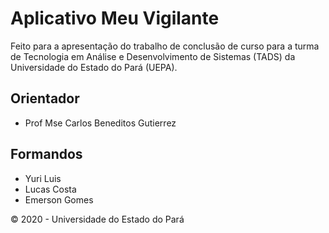 # Aplicativo Meu Vigilante

Feito para a apresentação do trabalho de conclusão de curso para
a turma de Tecnologia em Análise e Desenvolvimento de Sistemas (TADS) da
Universidade do Estado do Pará (UEPA).

## Orientador
- Prof Mse Carlos Beneditos Gutierrez

## Formandos
- Yuri Luis
- Lucas Costa
- Emerson Gomes

&copy; 2020 - Universidade do Estado do Pará